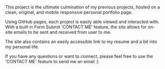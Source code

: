 This project is the ultimate culmination of my previous projects, hosted on a clean, original, and mobile responsive personal portfolio page. 

Using GitHub pages, each project is easily able viewed and interacted with. With a built in Form Submit ‘CONTACT ME’ feature, the site allows
for on-site emails to be sent and received from user to me.

The site also contains an easily accessible link to my resume and a bit into my personal life.

If you have any questions or want to connect, please feel free to use the 'CONTACT ME' feature to send me an email :)
